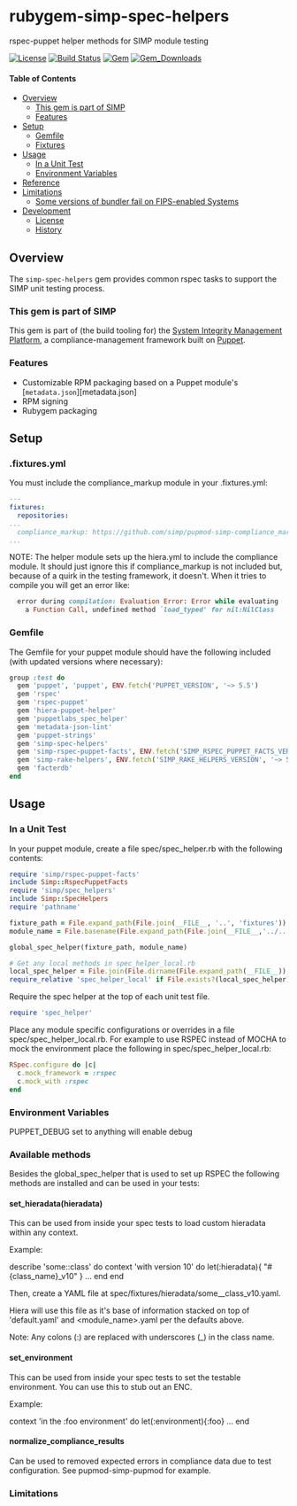 # rubygem-simp-spec-helpers

rspec-puppet helper methods for SIMP module testing

[![License](http://img.shields.io/:license-apache-blue.svg)](http://www.apache.org/licenses/LICENSE-2.0.html)
[![Build Status](https://travis-ci.org/simp/rubygem-simp-spec-helpers.svg?branch=master)](https://travis-ci.org/simp/rubygem-simp-spec-helpers)
[![Gem](https://img.shields.io/gem/v/simp-spec-helpers.svg)](https://rubygems.org/gems/simp-spec-helpers)
[![Gem_Downloads](https://img.shields.io/gem/dt/simp-spec-helpers.svg)](https://rubygems.org/gems/simp-spec-helpers)

#### Table of Contents

<!-- vim-markdown-toc GFM -->

* [Overview](#overview)
  * [This gem is part of SIMP](#this-gem-is-part-of-simp)
  * [Features](#features)
* [Setup](#setup)
  * [Gemfile](#gemfile)
  * [Fixtures](#fixtures)
* [Usage](#usage)
  * [In a Unit Test](#in-a-unit-test)
  * [Environment Variables](#environment-variables)
* [Reference](#reference)
* [Limitations](#limitations)
  * [Some versions of bundler fail on FIPS-enabled Systems](#some-versions-of-bundler-fail-on-fips-enabled-systems)
* [Development](#development)
  * [License](#license)
  * [History](#history)

<!-- vim-markdown-toc -->

## Overview

The `simp-spec-helpers` gem provides common rspec tasks to support the SIMP unit testing process.

### This gem is part of SIMP

This gem is part of (the build tooling for) the [System Integrity Management Platform](https://github.com/NationalSecurityAgency/SIMP), a compliance-management framework built on [Puppet](https://puppetlabs.com/).


### Features

* Customizable RPM packaging based on a Puppet module's [`metadata.json`][metadata.json]
* RPM signing
* Rubygem packaging

## Setup

### .fixtures.yml

You must include the compliance_markup module in your .fixtures.yml:

``` yaml
---
fixtures:
  repositories:
...
  compliance_markup: https://github.com/simp/pupmod-simp-compliance_markup
...
```

NOTE: The helper module sets up the hiera.yml to include the compliance
module.  It should just ignore this if compliance_markup is not included
but, because of a quirk in the testing framework, it doesn't.  When it
tries to compile you will get an error like:

``` ruby
  error during compilation: Evaluation Error: Error while evaluating
    a Function Call, undefined method `load_typed' for nil:NilClass
```
### Gemfile

The Gemfile for your puppet module should have the following included (with updated
versions where necessary):

``` ruby
group :test do
  gem 'puppet', 'puppet', ENV.fetch('PUPPET_VERSION', '~> 5.5')
  gem 'rspec'
  gem 'rspec-puppet'
  gem 'hiera-puppet-helper'
  gem 'puppetlabs_spec_helper'
  gem 'metadata-json-lint'
  gem 'puppet-strings'
  gem 'simp-spec-helpers'
  gem 'simp-rspec-puppet-facts', ENV.fetch('SIMP_RSPEC_PUPPET_FACTS_VERSION', '~> 2.2')
  gem 'simp-rake-helpers', ENV.fetch('SIMP_RAKE_HELPERS_VERSION', '~> 5.9')
  gem 'facterdb'
end
```

## Usage

### In a Unit Test

In your puppet module, create a file spec/spec_helper.rb with the following contents:

``` ruby
require 'simp/rspec-puppet-facts'
include Simp::RspecPuppetFacts
require 'simp/spec_helpers'
include Simp::SpecHelpers
require 'pathname'

fixture_path = File.expand_path(File.join(__FILE__, '..', 'fixtures'))
module_name = File.basename(File.expand_path(File.join(__FILE__,'../..')))

global_spec_helper(fixture_path, module_name)

# Get any local methods in spec_helper_local.rb
local_spec_helper = File.join(File.dirname(File.expand_path(__FILE__)),"spec_helper_local.rb")
require_relative 'spec_helper_local' if File.exists?(local_spec_helper)

```
Require the spec helper at the top of each unit test file.

```ruby
require 'spec_helper'
```
Place any module specific configurations or overrides in a  file spec/spec_helper_local.rb.  For example to use RSPEC instead of MOCHA to mock the environment place the following
in spec/spec_helper_local.rb:

``` ruby
RSpec.configure do |c|
  c.mock_framework = :rspec
  c.mock_with :rspec
end
```

### Environment Variables

PUPPET_DEBUG set to anything will enable debug



### Available methods

Besides the global_spec_helper that is used to set up RSPEC the following
methods are installed and can be used in your tests:


#### set_hieradata(hieradata)
 This can be used from inside your spec tests to load custom hieradata within
 any context.

 Example:

 describe 'some::class' do
   context 'with version 10' do
     let(:hieradata){ "#{class_name}_v10" }
     ...
   end
 end

 Then, create a YAML file at spec/fixtures/hieradata/some__class_v10.yaml.

 Hiera will use this file as it's base of information stacked on top of
 'default.yaml' and <module_name>.yaml per the defaults above.

 Note: Any colons (:) are replaced with underscores (_) in the class name.


#### set_environment
 This can be used from inside your spec tests to set the testable environment.
 You can use this to stub out an ENC.

 Example:

 context 'in the :foo environment' do
   let(:environment){:foo}
   ...
 end

#### normalize_compliance_results
  Can be used to removed expected errors in compliance data due to test configuration.
  See pupmod-simp-pupmod for example.

### Limitations


